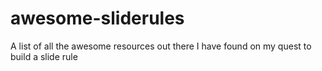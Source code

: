 # awesome-sliderules
A list of all the awesome resources out there I have found on my quest to build a slide rule

